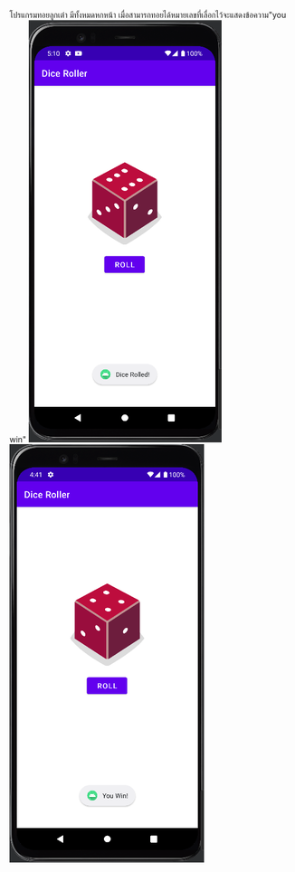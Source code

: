 โปรแกรมทอยลูกเต๋า มีทั้งหมดหกหน้า เมื่อสามารถทอยได้หมายเลขที่เลื่อกไว้จะแสดงข้อความ"you win"
![alt text](https://github.com/63410077/DiceRoller/blob/master/Image007/Dice1.PNG)
![alt text](https://github.com/63410077/DiceRoller/blob/master/Image007/Dice2.PNG)
